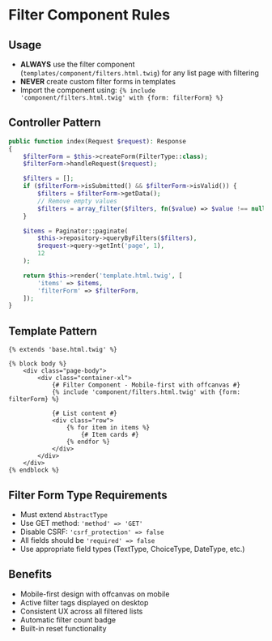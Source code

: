 # Filter Component Rules

## Usage
- **ALWAYS** use the filter component (`templates/component/filters.html.twig`) for any list page with filtering
- **NEVER** create custom filter forms in templates
- Import the component using: `{% include 'component/filters.html.twig' with {form: filterForm} %}`

## Controller Pattern
```php
public function index(Request $request): Response
{
    $filterForm = $this->createForm(FilterType::class);
    $filterForm->handleRequest($request);

    $filters = [];
    if ($filterForm->isSubmitted() && $filterForm->isValid()) {
        $filters = $filterForm->getData();
        // Remove empty values
        $filters = array_filter($filters, fn($value) => $value !== null && $value !== '');
    }

    $items = Paginator::paginate(
        $this->repository->queryByFilters($filters),
        $request->query->getInt('page', 1),
        12
    );

    return $this->render('template.html.twig', [
        'items' => $items,
        'filterForm' => $filterForm,
    ]);
}
```

## Template Pattern
```twig
{% extends 'base.html.twig' %}

{% block body %}
    <div class="page-body">
        <div class="container-xl">
            {# Filter Component - Mobile-first with offcanvas #}
            {% include 'component/filters.html.twig' with {form: filterForm} %}

            {# List content #}
            <div class="row">
                {% for item in items %}
                    {# Item cards #}
                {% endfor %}
            </div>
        </div>
    </div>
{% endblock %}
```

## Filter Form Type Requirements
- Must extend `AbstractType`
- Use GET method: `'method' => 'GET'`
- Disable CSRF: `'csrf_protection' => false`
- All fields should be `'required' => false`
- Use appropriate field types (TextType, ChoiceType, DateType, etc.)

## Benefits
- Mobile-first design with offcanvas on mobile
- Active filter tags displayed on desktop
- Consistent UX across all filtered lists
- Automatic filter count badge
- Built-in reset functionality

